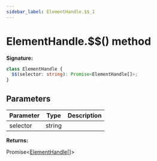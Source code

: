 ```yaml
---
sidebar_label: ElementHandle.$$_1
---
```


# ElementHandle.$$() method

**Signature:**

```typescript
class ElementHandle {
  $$(selector: string): Promise<ElementHandle[]>;
}
```

## Parameters

| Parameter | Type   | Description |
| --------- | ------ | ----------- |
| selector  | string |             |

**Returns:**

Promise&lt;[ElementHandle](./puppeteer.elementhandle.md)\[\]&gt;
